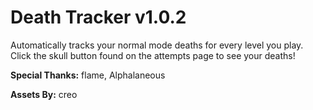 # Death Tracker v1.0.2

Automatically tracks your normal mode deaths for every level you play.
Click the skull button found on the attempts page to see your deaths!

**Special Thanks:** flame, Alphalaneous

**Assets By:** creo